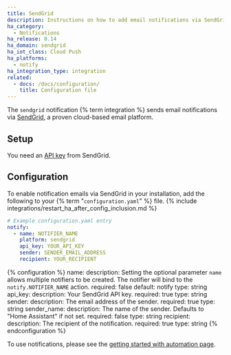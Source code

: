 ```yaml
---
title: SendGrid
description: Instructions on how to add email notifications via SendGrid to Home Assistant.
ha_category:
  - Notifications
ha_release: 0.14
ha_domain: sendgrid
ha_iot_class: Cloud Push
ha_platforms:
  - notify
ha_integration_type: integration
related:
  - docs: /docs/configuration/
    title: Configuration file
---
```


The `sendgrid` notification {% term integration %} sends email notifications via [SendGrid](https://sendgrid.com/), a proven cloud-based email platform.

## Setup

You need an [API key](https://app.sendgrid.com/settings/api_keys) from SendGrid.

## Configuration

To enable notification emails via SendGrid in your installation, add the following to your {% term "`configuration.yaml`" %} file.
{% include integrations/restart_ha_after_config_inclusion.md %}

```yaml
# Example configuration.yaml entry
notify:
  - name: NOTIFIER_NAME
    platform: sendgrid
    api_key: YOUR_API_KEY
    sender: SENDER_EMAIL_ADDRESS
    recipient: YOUR_RECIPIENT
```

{% configuration %}
name:
  description: Setting the optional parameter `name` allows multiple notifiers to be created. The notifier will bind to the `notify.NOTIFIER_NAME` action.
  required: false
  default: notify
  type: string
api_key:
  description: Your SendGrid API key.
  required: true
  type: string
sender:
  description: The email address of the sender.
  required: true
  type: string
sender_name:
  description: The name of the sender. Defaults to "Home Assistant" if not set.
  required: false
  type: string
recipient:
  description: The recipient of the notification.
  required: true
  type: string
{% endconfiguration %}

To use notifications, please see the [getting started with automation page](/getting-started/automation/).
